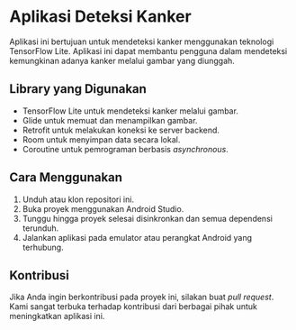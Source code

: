 # Aplikasi Deteksi Kanker

Aplikasi ini bertujuan untuk mendeteksi kanker menggunakan teknologi TensorFlow Lite. Aplikasi ini dapat membantu pengguna dalam mendeteksi kemungkinan adanya kanker melalui gambar yang diunggah.

## Library yang Digunakan

- TensorFlow Lite untuk mendeteksi kanker melalui gambar.
- Glide untuk memuat dan menampilkan gambar.
- Retrofit untuk melakukan koneksi ke server backend.
- Room untuk menyimpan data secara lokal.
- Coroutine untuk pemrograman berbasis _asynchronous_.

## Cara Menggunakan

1. Unduh atau klon repositori ini.
2. Buka proyek menggunakan Android Studio.
3. Tunggu hingga proyek selesai disinkronkan dan semua dependensi terunduh.
4. Jalankan aplikasi pada emulator atau perangkat Android yang terhubung.

## Kontribusi

Jika Anda ingin berkontribusi pada proyek ini, silakan buat _pull request_. Kami sangat terbuka terhadap kontribusi dari berbagai pihak untuk meningkatkan aplikasi ini.
